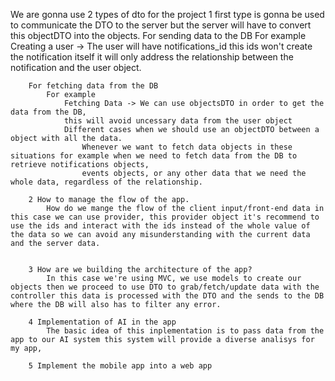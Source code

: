 
We are gonna use 2 types of dto for the project 
    1 first type is gonna be used to communicate the DTO to the server but the server will have to convert this objectDTO into the objects.
        For sending data to the DB 
            For example
                Creating a user -> The user will have notifications_id this ids won't create the notification itself it will only address the relationship between the notification and the user object.

        For fetching data from the DB
            For example
                Fetching Data -> We can use objectsDTO in order to get the data from the DB,
                this will avoid uncessary data from the user object
                Different cases when we should use an objectDTO between a object with all the data.
                    Whenever we want to fetch data objects in these situations for example when we need to fetch data from the DB to retrieve notifications objects,
                    events objects, or any other data that we need the whole data, regardless of the relationship.

        2 How to manage the flow of the app.
            How do we mange the flow of the client input/front-end data in this case we can use provider, this provider object it's recommend to use the ids and interact with the ids instead of the whole value of the data so we can avoid any misunderstanding with the current data and the server data.

        
        3 How are we building the architecture of the app?
            In this case we're using MVC, we use models to create our objects then we proceed to use DTO to grab/fetch/update data with the controller this data is processed with the DTO and the sends to the DB where the DB will also has to filter any error.

        4 Implementation of AI in the app
            The basic idea of this inplementation is to pass data from the app to our AI system this system will provide a diverse analisys for my app,

        5 Implement the mobile app into a web app



